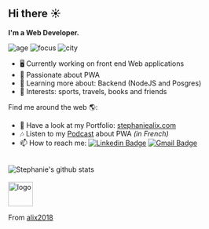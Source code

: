 ## Hi there ☀️

**I'm a Web Developer.**

![age](https://img.shields.io/badge/age-25-ff69b4)
![focus](https://img.shields.io/badge/focus-web-informational)
![city](https://img.shields.io/badge/city-Amsterdam-brightgreen)

- 🖥 Currently working on front end Web applications
- 💃 Passionate about PWA
- 🌱 Learning more about: Backend (NodeJS and Posgres)
- 💜 Interests: sports, travels, books and friends

Find me around the web 🌎:

-  💅 Have a look at my Portfolio: [stephaniealix.com](https://stephaniealix.com/)
- 🎶 Listen to my [Podcast](https://slash-podcast.fr/podcasts/progressive-web-app/) about PWA *(in French)*
- 📫 How to reach me:
[![Linkedin Badge](https://img.shields.io/badge/-LinkedIn-blue?style=flat-square&logo=Linkedin&logoColor=white&link=https://www.linkedin.com/in/stephanie-alix/)](https://www.linkedin.com/in/stephanie-alix/) [![Gmail Badge](https://img.shields.io/badge/-Gmail-c14438?style=flat-square&logo=Gmail&logoColor=white&link=mailto:stephanie.alix95.com)](mailto:stephanie.alix95@gmail.com)

<br />

<img alt="Stephanie's github stats" src="https://github-readme-stats.vercel.app/api?username=alix2018&&show_icons=true&theme=dracula" >
<br />
<br />

<img src="https://lh3.googleusercontent.com/a-/AOh14GgRrHInXNX1AgGpu7a9UCwKdPdfpLbmD0tWZPTVMg=s192-c-rg-br100" alt="logo" width="50"/>

From [alix2018](https://github.com/alix2018)
